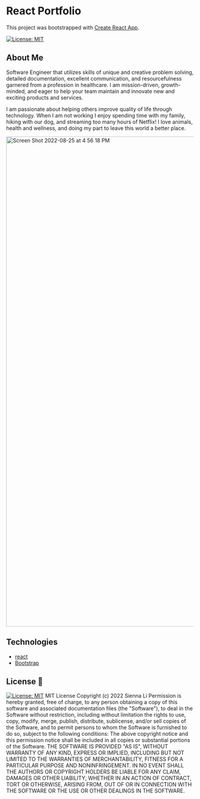 # React Portfolio

This project was bootstrapped with [Create React App](https://github.com/facebook/create-react-app).

[![License: MIT](https://img.shields.io/badge/License-MIT-yellow.svg)](https://github.com/siennameow/text-editor/blob/main/LICENSE)


## About Me

Software Engineer that utilizes skills of unique and creative problem solving, detailed documentation, excellent communication, and resourcefulness garnered from a profession in healthcare. I am mission-driven, growth-minded, and eager to help your team maintain and innovate new and exciting products and services.

I am passionate about helping others improve quality of life through technology. When I am not working I enjoy spending time with my family, hiking with our dog, and streaming too many hours of Netflix! I love animals, health and wellness, and doing my part to leave this world a better place.


<img width="1315" alt="Screen Shot 2022-08-25 at 4 56 18 PM" src="https://user-images.githubusercontent.com/105159702/186767644-0340af33-2086-4fbf-bbc9-8dc8a18ce051.png">



## Technologies
* [react](https://reactjs.org/)
* [Bootstrap](https://getbootstrap.com/)



## License 📜
[![License: MIT](https://img.shields.io/badge/License-MIT-yellow.svg)](https://github.com/siennameow/text-editor/blob/main/LICENSE)
MIT License
Copyright (c) 2022 Sienna Li
Permission is hereby granted, free of charge, to any person obtaining a copy
of this software and associated documentation files (the "Software"), to deal
in the Software without restriction, including without limitation the rights
to use, copy, modify, merge, publish, distribute, sublicense, and/or sell
copies of the Software, and to permit persons to whom the Software is
furnished to do so, subject to the following conditions:
The above copyright notice and this permission notice shall be included in all
copies or substantial portions of the Software.
THE SOFTWARE IS PROVIDED "AS IS", WITHOUT WARRANTY OF ANY KIND, EXPRESS OR
IMPLIED, INCLUDING BUT NOT LIMITED TO THE WARRANTIES OF MERCHANTABILITY,
FITNESS FOR A PARTICULAR PURPOSE AND NONINFRINGEMENT. IN NO EVENT SHALL THE
AUTHORS OR COPYRIGHT HOLDERS BE LIABLE FOR ANY CLAIM, DAMAGES OR OTHER
LIABILITY, WHETHER IN AN ACTION OF CONTRACT, TORT OR OTHERWISE, ARISING FROM,
OUT OF OR IN CONNECTION WITH THE SOFTWARE OR THE USE OR OTHER DEALINGS IN THE
SOFTWARE.

